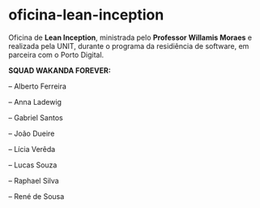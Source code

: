 # oficina-lean-inception
 Oficina de **Lean Inception**, ministrada pelo **Professor Willamis Moraes** e realizada pela UNIT, durante o programa da residiência de software, em parceira com o Porto Digital.
 
 **SQUAD WAKANDA FOREVER:**
 
– Alberto Ferreira

– Anna Ladewig 

– Gabriel Santos

– João Dueire

– Lícia Verêda 

– Lucas Souza 

– Raphael Silva 

– René de Sousa
